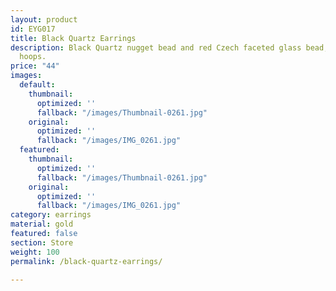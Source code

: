 ```yaml
---
layout: product
id: EYG017
title: Black Quartz Earrings
description: Black Quartz nugget bead and red Czech faceted glass bead, gold-plated
  hoops.
price: "44"
images:
  default:
    thumbnail:
      optimized: ''
      fallback: "/images/Thumbnail-0261.jpg"
    original:
      optimized: ''
      fallback: "/images/IMG_0261.jpg"
  featured:
    thumbnail:
      optimized: ''
      fallback: "/images/Thumbnail-0261.jpg"
    original:
      optimized: ''
      fallback: "/images/IMG_0261.jpg"
category: earrings
material: gold
featured: false
section: Store
weight: 100
permalink: /black-quartz-earrings/

---
```


